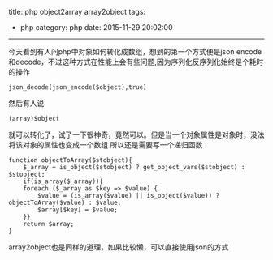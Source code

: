 title: php object2array array2object
tags:
  - php
category: php
date: 2015-11-29 20:02:00

---
今天看到有人问php中对象如何转化成数组，想到的第一个方式便是json encode和decode，不过这种方式在性能上会有些问题,因为序列化反序列化始终是个耗时的操作
```
json_decode(json_encode($object),true)
```
然后有人说
```
(array)$object
```
就可以转化了，试了一下很神奇，竟然可以。但是当一个对象属性是对象时，没法将该对象的属性也变成一个数组
所以还是需要写一个递归函数
```
function objectToArray($stobject){
    $_array = is_object($stobject) ? get_object_vars($stobject) : $stobject;
    if(is_array($_array)){
    foreach ($_array as $key => $value) {
        $value = (is_array($value) || is_object($value)) ? objectToArray($value) : $value;
        $array[$key] = $value;
    }}
    return $array;
}
```
array2object也是同样的道理，如果比较懒，可以直接使用json的方式
